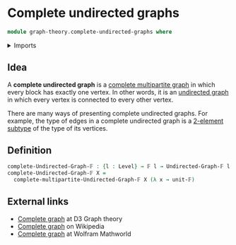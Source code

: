 # Complete undirected graphs

```agda
module graph-theory.complete-undirected-graphs where
```

<details><summary>Imports</summary>

```agda
open import foundation.universe-levels

open import graph-theory.complete-multipartite-graphs
open import graph-theory.finite-graphs

open import univalent-combinatorics.finite-types
```

</details>

## Idea

A **complete undirected graph** is a
[complete multipartite graph](graph-theory.complete-multipartite-graphs.md) in
which every block has exactly one vertex. In other words, it is an
[undirected graph](graph-theory.undirected-graphs.md) in which every vertex is
connected to every other vertex.

There are many ways of presenting complete undirected graphs. For example, the
type of edges in a complete undirected graph is a
[2-element subtype](univalent-combinatorics.2-element-subtypes.md) of the type
of its vertices.

## Definition

```agda
complete-Undirected-Graph-𝔽 : {l : Level} → 𝔽 l → Undirected-Graph-𝔽 l l
complete-Undirected-Graph-𝔽 X =
  complete-multipartite-Undirected-Graph-𝔽 X (λ x → unit-𝔽)
```

## External links

- [Complete graph](https://d3gt.com/unit.html?complete-graph) at D3 Graph theory
- [Complete graph](https://en.wikipedia.org/wiki/Complete_graph) on Wikipedia
- [Complete graph](https://mathworld.wolfram.com/CompleteGraph.html) at Wolfram
  Mathworld
